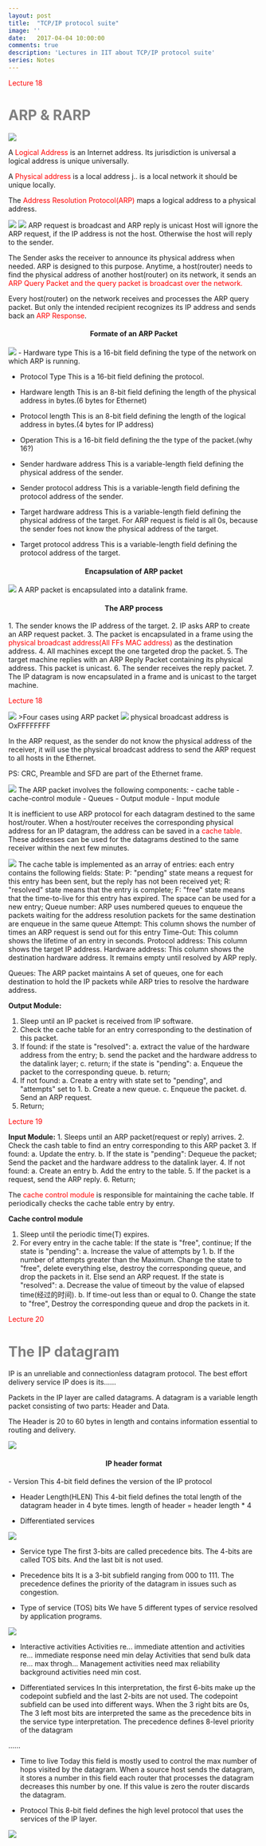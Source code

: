 ```yaml
---
layout: post
title:  "TCP/IP protocol suite"
image: ''
date:   2017-04-04 10:00:00
comments: true
description: 'Lectures in IIT about TCP/IP protocol suite'
series: Notes
---
```

<p style="color:red">Lecture 18</p>

<h1 style="color:grey"> ARP & RARP </h1>

<img src="Figure 7.1">

A <label style="color:red">Logical Address</label> is an Internet address. Its jurisdiction is universal a logical address is unique universally.

A <label style="color:red">Physical address</label> is a local address j.. is a local network it should be unique locally.

The <label style="color:red">Address Resolution Protocol(ARP)</label> maps a logical address to a physical address.

<img src="Figure7.2">

<img src="Figure7.3">
ARP request is broadcast and ARP reply is unicast
Host will ignore the ARP request, if the IP address is not the host. Otherwise the host will reply to the sender.

The Sender asks the receiver to announce its physical address when needed. ARP is designed to this purpose. Anytime, a host(router) needs to find the physical address of another host(router) on its network, it sends an <label style="color:red">ARP Query Packet<label style="color:red"> and the query packet is broadcast over the network.

Every host(router) on the network receives and processes the ARP query packet. But only the intended recipient recognizes its IP address and sends back an <label style="color:red">ARP Response</label>.

<h4 style="text-align:center">Formate of an ARP Packet</h4>
<img src="Figure7.4">
- Hardware type
This is a 16-bit field defining the type of the network on which ARP is running.

- Protocol Type
This is a 16-bit field defining the protocol.

- Hardware length
This is an 8-bit field defining the length of the physical address in bytes.(6 bytes for Ethernet)

- Protocol length
This is an 8-bit field defining the length of the logical address in bytes.(4 bytes for IP address)

- Operation
This is a 16-bit field defining the the type of the packet.(why 16?)

- Sender hardware address
This is a variable-length field defining the physical address of the sender.

- Sender protocol address
This is a variable-length field defining the protocol address of the sender.

- Target hardware address
This is a variable-length field defining the physical address of the target. For ARP request is field is all 0s, because the sender foes not know the physical address of the target.

- Target protocol address
This is a variable-length field defining the protocol address of the target.

<h4 style="text-align:center">Encapsulation of ARP packet</h4>

<img src="Figure7.5">
A ARP packet is encapsulated into a datalink frame.

<h4 style="text-align:center">The ARP process</h4>
1. The sender knows the IP address of the target.
2. IP asks ARP to create an ARP request packet.
3. The packet is encapsulated in a frame using the <label style="color:red">physical broadcast address(All FFs MAC address)</label> as the destination address.
4. All machines except the one targeted drop the packet.
5. The target machine replies with an ARP Reply Packet containing its physical address. This packet is unicast.
6. The sender receives the reply packet.
7. The IP datagram is now encapsulated in a frame and is unicast to the target machine.

<p style="color:red">Lecture 18</p>

<img src="Figure7.6">
>Four cases using ARP packet

<img src="Figure7.7">
physical broadcast address is OxFFFFFFFF

In the ARP request, as the sender do not know the physical address of the receiver, it will use the physical broadcast address to send the ARP request to all hosts in the Ethernet.

PS: CRC, Preamble and SFD are part of the Ethernet frame.

<img src="Figure7.9">
The ARP packet involves the following components:
- cache table
- cache-control module
- Queues
- Output module
- Input module

It is inefficient to use ARP protocol for each datagram destined to the same host/router. When a host/router receives the corresponding physical address for an IP datagram, the address can be saved in a <label style="color:red">cache table</label>. These addresses can be used for the datagrams destined to the same receiver within the next few minutes.

<img src="Table7.1">
The cache table is implemented as an array of entries: each entry contains the following fields:
State: 
	P: "pending" state means a request for this entry has been sent, but the reply has not been received yet; 
	R: "resolved" state means that the entry is complete; 
	F: "free" state means that the time-to-live for this entry has expired. The space can be used for a new entry;
Queue number: ARP uses numbered queues to enqueue the packets waiting for the address resolution packets for the same destination are enqueue in the same queue
Attempt: This column shows the number of times an ARP request is send out for this entry
Time-Out: This column shows the lifetime of an entry in seconds.
Protocol address: This column shows the target IP address.
Hardware address: This column shows the destination hardware address. It remains empty until resolved by ARP reply.

Queues:
The ARP packet maintains A set of queues, one for each destination to hold the IP packets while ARP tries to resolve the hardware address.

<b>Output Module:</b>
1. Sleep until an IP packet is received from IP software.
2. Check the cache table for an entry corresponding to the destination of this packet.
3. If found:
	if the state is "resolved": 
		a. extract the value of the hardware address from the entry; 
		b. send the packet and the hardware address to the datalink layer; 
		c. return;
	if the state is "pending":
		a. Enqueue the packet to the corresponding queue.
		b. return;
4. If not found:
	a. Create a entry with state set to "pending", and "attempts" set to 1.
	b. Create a new queue.
	c. Enqueue the packet.
	d. Send an ARP request.
5. Return;

<p style="color:red">Lecture 19</p>
<b>Input Module:</b>
1. Sleeps until an ARP packet(request or reply) arrives.
2. Check the cash table to find an entry corresponding to this ARP packet
3. If found: 
	a. Update the entry.
	b. If the state is "pending": Dequeue the packet; Send the packet and the hardware address to the datalink layer.
4. If not found:
	a. Create an entry
	b. Add the entry to the table.
5. If the packet is a request, send the ARP reply.
6. Return;

The <label style="color:red">cache control module</label> is responsible for maintaining the cache table. If periodically checks the cache table entry by entry.

<b>Cache control module</b>
1. Sleep until the periodic time(T) expires.
2. For every entry in the cache table:
	If the state is "free", continue;
	If the state is "pending":
		a. Increase the value of attempts by 1.
		b. If the number of attempts greater than the Maximum. Change the state to "free", delete everything else, destroy the corresponding queue, and drop the packets in it.
		   Else send an ARP request.
	If the state is "resolved":
		a. Decrease the value of timeout by the value of elapsed time(经过的时间).
		b. If time-out less than or equal to 0. Change the state to "free", Destroy the corresponding queue and drop the packets in it.

<p style="color:red">Lecture 20</p>

<h1 style="color:grey">The IP datagram</h1>

IP is an unreliable and connectionless datagram protocol. The best effort delivery service IP does is its......

Packets in the IP layer are called datagrams. A datagram is a variable length packet consisting of two parts: Header and Data. 

The Header is 20 to 60 bytes in length and contains information essential to routing and delivery.

<img src="Figure8.2">

<h4 style="text-align:center">IP header format</h4>
- Version
This 4-bit field defines the version of the IP protocol

- Header Length(HLEN)
This 4-bit field defines the total length of the datagram header in 4 byte times.
length of header = header length * 4

- Differentiated services

<img src="Figure8.3">

- Service type The first 3-bits are called precedence bits. The 4-bits are called TOS bits. And the last bit is not used.

- Precedence bits
It is a 3-bit subfield ranging from 000 to 111. The precedence defines the priority of the datagram in issues such as congestion.

- Type of service (TOS) bits
We have 5 different types of service resolved by application programs.

<img src="Table8.1">

- Interactive activities
Activities re... immediate attention and activities re... immediate response need min delay
Activities that send bulk data re... max throgh...
Management activities need max reliability background activities need min cost.

- Differentiated services
In this interpretation, the first 6-bits make up the codepoint subfield and the last 2-bits are not used.
The codepoint subfield can be used into different ways.
When the 3 right bits are 0s, The 3 left most bits are interpreted the same as the precedence bits in the service type interpretation. The precedence defines 8-level priority of the datagram

......

- Time to live
Today this field is mostly used to control the max number of hops visited by the datagram. When a source host sends the datagram, it stores a number in this field each router that processes the datagram decreases this number by one. If this value is zero the router discards the datagram.

- Protocol 
This 8-bit field defines the high level protocol that uses the services of the IP layer.

<img src="Table8.4">

